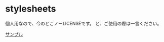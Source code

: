 # stylesheets
個人用なので、今のとこノーLICENSEです。
と、ご使用の際は一言ください。

[サンプル](https://firesepichub-14.github.io/stylesheets/sample_pages/sample.html)
